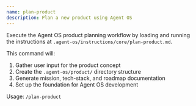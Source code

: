 ```yaml
---
name: plan-product
description: Plan a new product using Agent OS
---
```


Execute the Agent OS product planning workflow by loading and running the instructions at `.agent-os/instructions/core/plan-product.md`.

This command will:
1. Gather user input for the product concept
2. Create the `.agent-os/product/` directory structure
3. Generate mission, tech-stack, and roadmap documentation
4. Set up the foundation for Agent OS development

Usage: `/plan-product`